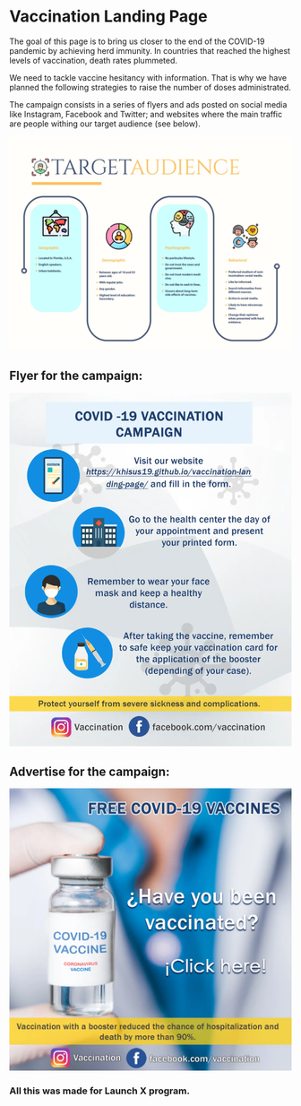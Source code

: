 # Vaccination Landing Page

The goal of this page is to bring us closer to the end of the COVID-19 pandemic by achieving herd immunity. In countries that reached the highest levels of vaccination, death rates plummeted.

We need to tackle vaccine hesitancy with information. That is why we have planned the following strategies to raise the number of doses administrated.

The campaign consists in a series of flyers and ads posted on social media like Instagram, Facebook and Twitter; and websites where the main traffic are people withing our target audience (see below).
<br>

![Target audience](/assets/img/Target_Audience_Vaccination.webp "Target Audience")

## Flyer for the campaign:

![Campaign flyer](/assets/img/flyer-vaccination.webp "Campaign flyer")

## Advertise for the campaign:

![Vaccination advertise](/assets/img/vaccine_ad.webp "Vaccination advertise")

### All this was made for Launch X program.